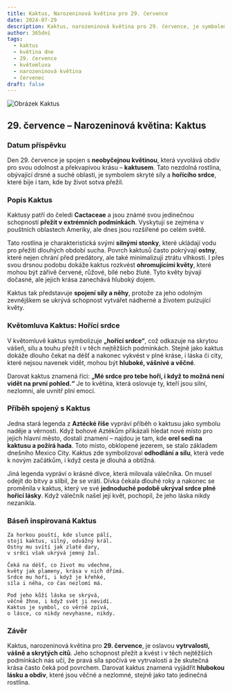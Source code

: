 ```yaml
---
title: Kaktus, Narozeninová květina pro 29. července
date: 2024-07-29
description: Kaktus, narozeninová květina pro 29. července, je symbolem Hořící srdce. Objevte její jedinečný význam, fascinující příběhy a poezii, která oslavuje její krásu.
author: 365dní
tags:
  - kaktus
  - květina dne
  - 29. července
  - květomluva
  - narozeninová květina
  - červenec
draft: false
---
```


![Obrázek Kaktus](https://cdn.pixabay.com/photo/2012/11/28/09/24/cactus-67547_1280.jpg#center)

## 29. července – Narozeninová květina: Kaktus

### Datum příspěvku

Den 29. července je spojen s **neobyčejnou květinou**, která vyvolává obdiv pro svou odolnost a překvapivou krásu – **kaktusem**. Tato nezdolná rostlina, obývající drsné a suché oblasti, je symbolem skryté síly a **hořícího srdce**, které bije i tam, kde by život sotva přežil.

### Popis Kaktus

Kaktusy patří do čeledi **Cactaceae** a jsou známé svou jedinečnou schopností **přežít v extrémních podmínkách**. Vyskytují se zejména v pouštních oblastech Ameriky, ale dnes jsou rozšířené po celém světě.

Tato rostlina je charakteristická svými **silnými stonky**, které ukládají vodu pro přežití dlouhých období sucha. Povrch kaktusů často pokrývají **ostny**, které nejen chrání před predátory, ale také minimalizují ztrátu vlhkosti. I přes svou drsnou podobu dokáže kaktus rozkvést **ohromujícími květy**, které mohou být zářivě červené, růžové, bílé nebo žluté. Tyto květy bývají dočasné, ale jejich krása zanechává hluboký dojem.

Kaktus tak představuje **spojení síly a něhy**, protože za jeho odolným zevnějškem se ukrývá schopnost vytvářet nádherné a životem pulzující květy.

### Květomluva Kaktus: Hořící srdce

V květomluvě kaktus symbolizuje **„hořící srdce“**, což odkazuje na skrytou vášeň, sílu a touhu přežít i v těch nejtěžších podmínkách. Stejně jako kaktus dokáže dlouho čekat na déšť a nakonec vykvést v plné kráse, i láska či city, které nejsou navenek vidět, mohou být **hluboké, vášnivé a věčné**.

Darovat kaktus znamená říci: **„Mé srdce pro tebe hoří, i když to možná není vidět na první pohled.“** Je to květina, která oslovuje ty, kteří jsou silní, nezlomní, ale uvnitř plní emocí.

### Příběh spojený s Kaktus

Jedna stará legenda z **Aztécké říše** vypráví příběh o kaktusu jako symbolu naděje a věrnosti. Když bohové Aztékům přikázali hledat nové místo pro jejich hlavní město, dostali znamení – najdou je tam, kde **orel sedí na kaktusu a požírá hada**. Toto místo, obklopené jezerem, se stalo základem dnešního Mexico City. Kaktus zde symbolizoval **odhodlání a sílu**, která vede k novým začátkům, i když cesta je dlouhá a obtížná.

Jiná legenda vypráví o krásné dívce, která milovala válečníka. On musel odejít do bitvy a slíbil, že se vrátí. Dívka čekala dlouhé roky a nakonec se proměnila v kaktus, který ve své **jednoduché podobě ukrýval srdce plné hořící lásky**. Když válečník našel její květ, pochopil, že jeho láska nikdy nezanikla.

### Báseň inspirovaná Kaktus

```
Za horkou pouští, kde slunce pálí,  
stojí kaktus, silný, odvážný král.  
Ostny mu svítí jak zlaté dary,  
v srdci však ukrývá jemný žal.  

Čeká na déšť, co život mu vdechne,  
květy jak plameny, krása v nich dřímá.  
Srdce mu hoří, i když je křehké,  
síla i něha, co čas nezlomí má.  

Pod jeho kůží láska se skrývá,  
věčně žhne, i když svět ji nevidí.  
Kaktus je symbol, co věrně zpívá,  
o lásce, co nikdy nevyhasne, nikdy.  
```

### Závěr

Kaktus, narozeninová květina pro **29. července**, je oslavou **vytrvalosti, vášně a skrytých citů**. Jeho schopnost přežít a kvést i v těch nejtěžších podmínkách nás učí, že pravá síla spočívá ve vytrvalosti a že skutečná krása často čeká pod povrchem. Darovat kaktus znamená vyjádřit **hlubokou lásku a obdiv**, které jsou věčné a nezlomné, stejně jako tato jedinečná rostlina.